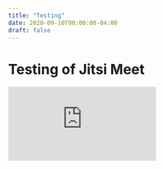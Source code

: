 ```yaml
---
title: "Testing"
date: 2020-09-10T00:00:00-04:00
draft: false
---
```

# Testing of Jitsi Meet 

<div class="aspect-ratio aspect-ratio--16x9">
<iframe class="aspect-ratio--object" src="https://www.youtube.com/embed/zppMfm4fuxM" frameborder="0" allow="accelerometer; autoplay; clipboard-write; encrypted-media; gyroscope; picture-in-picture" allowfullscreen></iframe>
</div>
